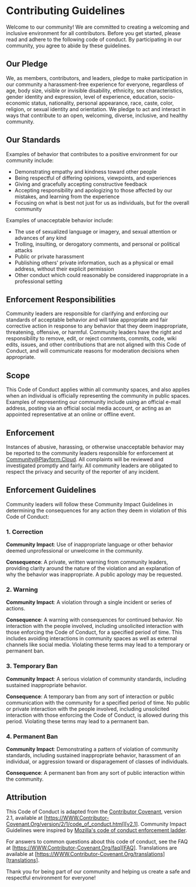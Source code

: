# Contributing Guidelines

Welcome to our community! We are committed to creating a welcoming and inclusive
environment for all contributors. Before you get started, please read and adhere
to the following code of conduct. By participating in our community, you agree
to abide by these guidelines.

## Our Pledge

We, as members, contributors, and leaders, pledge to make participation in our
community a harassment-free experience for everyone, regardless of age, body
size, visible or invisible disability, ethnicity, sex characteristics, gender
identity and expression, level of experience, education, socio-economic status,
nationality, personal appearance, race, caste, color, religion, or sexual
identity and orientation. We pledge to act and interact in ways that contribute
to an open, welcoming, diverse, inclusive, and healthy community.

## Our Standards

Examples of behavior that contributes to a positive environment for our
community include:

-   Demonstrating empathy and kindness toward other people
-   Being respectful of differing opinions, viewpoints, and experiences
-   Giving and gracefully accepting constructive feedback
-   Accepting responsibility and apologizing to those affected by our mistakes,
    and learning from the experience
-   Focusing on what is best not just for us as individuals, but for the overall
    community

Examples of unacceptable behavior include:

-   The use of sexualized language or imagery, and sexual attention or advances
    of any kind
-   Trolling, insulting, or derogatory comments, and personal or political
    attacks
-   Public or private harassment
-   Publishing others' private information, such as a physical or email address,
    without their explicit permission
-   Other conduct which could reasonably be considered inappropriate in a
    professional setting

## Enforcement Responsibilities

Community leaders are responsible for clarifying and enforcing our standards of
acceptable behavior and will take appropriate and fair corrective action in
response to any behavior that they deem inappropriate, threatening, offensive,
or harmful. Community leaders have the right and responsibility to remove, edit,
or reject comments, commits, code, wiki edits, issues, and other contributions
that are not aligned with this Code of Conduct, and will communicate reasons for
moderation decisions when appropriate.

## Scope

This Code of Conduct applies within all community spaces, and also applies when
an individual is officially representing the community in public spaces.
Examples of representing our community include using an official e-mail address,
posting via an official social media account, or acting as an appointed
representative at an online or offline event.

## Enforcement

Instances of abusive, harassing, or otherwise unacceptable behavior may be
reported to the community leaders responsible for enforcement at
Community@Playform.Cloud. All complaints will be reviewed and investigated
promptly and fairly. All community leaders are obligated to respect the privacy
and security of the reporter of any incident.

## Enforcement Guidelines

Community leaders will follow these Community Impact Guidelines in determining
the consequences for any action they deem in violation of this Code of Conduct:

### 1. Correction

**Community Impact**: Use of inappropriate language or other behavior deemed
unprofessional or unwelcome in the community.

**Consequence**: A private, written warning from community leaders, providing
clarity around the nature of the violation and an explanation of why the
behavior was inappropriate. A public apology may be requested.

### 2. Warning

**Community Impact**: A violation through a single incident or series of
actions.

**Consequence**: A warning with consequences for continued behavior. No
interaction with the people involved, including unsolicited interaction with
those enforcing the Code of Conduct, for a specified period of time. This
includes avoiding interactions in community spaces as well as external channels
like social media. Violating these terms may lead to a temporary or permanent
ban.

### 3. Temporary Ban

**Community Impact**: A serious violation of community standards, including
sustained inappropriate behavior.

**Consequence**: A temporary ban from any sort of interaction or public
communication with the community for a specified period of time. No public or
private interaction with the people involved, including unsolicited interaction
with those enforcing the Code of Conduct, is allowed during this period.
Violating these terms may lead to a permanent ban.

### 4. Permanent Ban

**Community Impact**: Demonstrating a pattern of violation of community
standards, including sustained inappropriate behavior, harassment of an
individual, or aggression toward or disparagement of classes of individuals.

**Consequence**: A permanent ban from any sort of public interaction within the
community.

## Attribution

This Code of Conduct is adapted from the [Contributor Covenant][homepage],
version 2.1, available at
[https://WWW.Contributor-Covenant.Org/version/2/1/code_of_conduct.html][v2.1].
Community Impact Guidelines were inspired by [Mozilla's code of conduct
enforcement ladder][Mozilla CoC].

For answers to common questions about this code of conduct, see the FAQ at
[https://WWW.Contributor-Covenant.Org/faq][FAQ]. Translations are available at
[https://WWW.Contributor-Covenant.Org/translations][translations].

[homepage]: https://WWW.Contributor-Covenant.Org
[v2.1]: https://WWW.Contributor-Covenant.Org/version/2/1/code_of_conduct.html
[Mozilla CoC]: https://github.com/mozilla/diversity
[FAQ]: https://WWW.Contributor-Covenant.Org/faq
[translations]: https://WWW.Contributor-Covenant.Org/translations

Thank you for being part of our community and helping us create a safe and
respectful environment for everyone!
